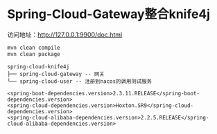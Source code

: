 # Spring-Cloud-Gateway整合knife4j

访问地址：http://127.0.0.1:9900/doc.html

```bash
mvn clean compile
mvn clean package
```

```
spring-cloud-knife4j
├── spring-cloud-gateway -- 网关
└── spring-cloud-user -- 注册到nacos的调用测试服务

<spring-boot-dependencies.version>2.3.11.RELEASE</spring-boot-dependencies.version>
<spring-cloud-dependencies.version>Hoxton.SR9</spring-cloud-dependencies.version>
<spring-cloud-alibaba-dependencies.version>2.2.5.RELEASE</spring-cloud-alibaba-dependencies.version>
```